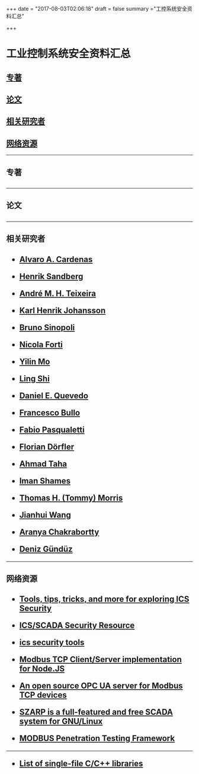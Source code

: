 +++
date = "2017-08-03T02:06:18"
draft = false
summary ="工控系统安全资料汇总"


+++



# 工业控制系统安全资料汇总

## [专著](#1)
## [论文](#2)
## [相关研究者](#3)
## [网络资源](#4)

***
<h2 id="1">专著<h2>

***

<h2 id="2">论文<h2>

***

<h2 id="3">相关研究者<h2>

* [Alvaro A. Cardenas](http://www.utdallas.edu/~alvaro.cardenas/)

* [Henrik Sandberg](https://people.kth.se/~hsan/)

* [André M. H. Teixeira](http://homepage.tudelft.nl/6s06f/)

* [Karl Henrik Johansson](https://people.kth.se/~kallej/)

* [Bruno Sinopoli](https://users.ece.cmu.edu/~brunos/index.html)

* [Nicola Forti](http://www.nicolaforti.com/)

* [Yilin Mo](https://yilinmo.github.io/)

* [Ling Shi](http://www.ece.ust.hk/~eesling/)

* [Daniel E. Quevedo](http://controlsystems.upb.de/en/team/prof-dr-daniel-e-quevedo.html)

* [Francesco Bullo](http://motion.me.ucsb.edu/)

* [Fabio Pasqualetti](http://www.fabiopas.it/)

* [Florian Dörfler](http://control.ee.ethz.ch/~floriand/)

* [Ahmad Taha](http://engineering.utsa.edu/~taha/index.html)

* [Iman Shames](https://imanshames.blog/)

* [Thomas H. (Tommy) Morris](https://sites.google.com/a/uah.edu/tommy-morris-uah/home)

* [Jianhui Wang](https://sites.google.com/site/eejhwang/home)

* [Aranya Chakrabortty](https://people.engr.ncsu.edu/achakra2/)

* [Deniz Gündüz](http://www.iis.ee.ic.ac.uk/dgunduz/)

***
<h2 id="4">网络资源<h2>

* [Tools, tips, tricks, and more for exploring ICS Security](https://github.com/ITI/ICS-Security-Tools)

* [ICS/SCADA Security Resource](https://github.com/w3h/icsmaster)

* [ics security tools ](https://github.com/tanjiti/icstools)

* [Modbus TCP Client/Server implementation for Node.JS](https://github.com/Cloud-Automation/node-modbus)

* [An open source OPC UA server for Modbus TCP devices](https://github.com/minaandrawos/OPCModbusUAServer)

* [SZARP is a full-featured and free SCADA system for GNU/Linux](https://github.com/Newterm/szarp)

* [MODBUS Penetration Testing Framework](https://github.com/enddo/smod)

***
* [List of single-file C/C++ libraries](https://github.com/nothings/single_file_libs)





